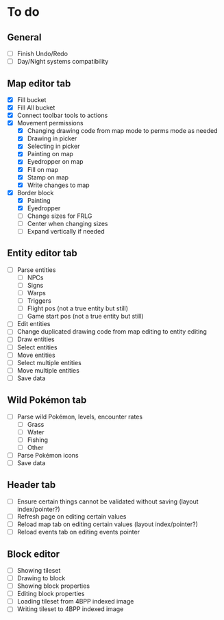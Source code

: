 # To do

## General
- [ ] Finish Undo/Redo
- [ ] Day/Night systems compatibility

## Map editor tab
- [X] Fill bucket
- [X] Fill All bucket
- [X] Connect toolbar tools to actions
- [X] Movement permissions
	- [X] Changing drawing code from map mode to perms mode as needed
	- [X] Drawing in picker
	- [X] Selecting in picker
	- [X] Painting on map
	- [X] Eyedropper on map
	- [X] Fill on map
	- [X] Stamp on map
	- [X] Write changes to map
- [X] Border block
	- [X] Painting
	- [X] Eyedropper
	- [ ] Change sizes for FRLG
	- [ ] Center when changing sizes
	- [ ] Expand vertically if needed

## Entity editor tab
- [ ] Parse entities
	- [ ] NPCs
	- [ ] Signs
	- [ ] Warps
	- [ ] Triggers
	- [ ] Flight pos (not a true entity but still)
	- [ ] Game start pos (not a true entity but still)
- [ ] Edit entities
- [ ] Change duplicated drawing code from map editing to entity editing
- [ ] Draw entities
- [ ] Select entities
- [ ] Move entities
- [ ] Select multiple entities
- [ ] Move multiple entities
- [ ] Save data

## Wild Pokémon tab
- [ ] Parse wild Pokémon, levels, encounter rates
	- [ ] Grass
	- [ ] Water
	- [ ] Fishing
	- [ ] Other
- [ ] Parse Pokémon icons
- [ ] Save data

## Header tab
- [ ] Ensure certain things cannot be validated without saving (layout index/pointer?)
- [ ] Refresh page on editing certain values
- [ ] Reload map tab on editing certain values (layout index/pointer?)
- [ ] Reload events tab on editing events pointer

## Block editor
- [ ] Showing tileset
- [ ] Drawing to block
- [ ] Showing block properties
- [ ] Editing block properties
- [ ] Loading tileset from 4BPP indexed image
- [ ] Writing tileset to 4BPP indexed image
